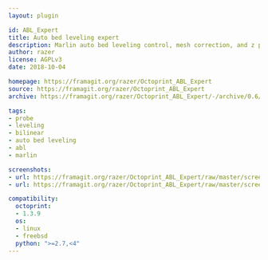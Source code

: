 ```yaml
---
layout: plugin

id: ABL_Expert
title: Auto bed leveling expert
description: Marlin auto bed leveling control, mesh correction, and z probe handling. This plugin needs some features enabled in your firmware to work. Please read https://framagit.org/razer/Octoprint_ABL_Expert/-/blob/master/README.md for more information
author: razer
license: AGPLv3
date: 2018-10-04

homepage: https://framagit.org/razer/Octoprint_ABL_Expert
source: https://framagit.org/razer/Octoprint_ABL_Expert
archive: https://framagit.org/razer/Octoprint_ABL_Expert/-/archive/0.6/Octoprint_ABL_Expert-0.6.zip

tags:
- probe
- leveling
- bilinear
- auto bed leveling
- abl
- marlin

screenshots:
- url: https://framagit.org/razer/Octoprint_ABL_Expert/raw/master/screenshots/2.png
- url: https://framagit.org/razer/Octoprint_ABL_Expert/raw/master/screenshots/1.png

compatibility:
  octoprint:
  - 1.3.9
  os:
  - linux
  - freebsd
  python: ">=2.7,<4"
---
```

